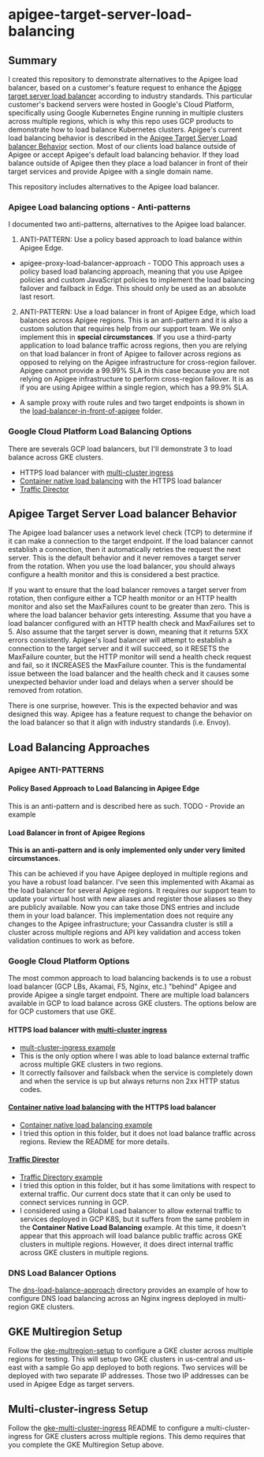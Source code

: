 # apigee-target-server-load-balancing

## Summary
I created this repository to demonstrate alternatives to the Apigee load balancer, based on a customer's feature request to enhance the [Apigee target server load balancer](https://docs.apigee.com/api-platform/deploy/load-balancing-across-backend-servers) according to industry standards. This particular customer's backend servers were hosted in Google's Cloud Platform, specifically using Google Kubernetes Engine running in multiple clusters across multiple regions, which is why this repo uses GCP products to demonstrate how to load balance Kubernetes clusters.  Apigee's current load balancing behavior is described in the [Apigee Target Server Load balancer Behavior](#apigee-target-server-load-balancer-behavior) section. Most of our clients load balance outside of Apigee or accept Apigee's default load balancing behavior. If they load balance outside of Apigee then they place a load balancer in front of their target services and provide Apigee with a single domain name.  

This repository includes alternatives to the Apigee load balancer.  

### Apigee Load balancing options - Anti-patterns
I documented two anti-patterns, alternatives to the Apigee load balancer.  
1. ANTI-PATTERN: Use a policy based approach to load balance within Apigee Edge.
  *  apigee-proxy-load-balancer-approach - TODO
  This approach uses a policy based load balancing approach, meaning that you use Apigee policies and custom JavaScript policies to implement the load balancing failover and failback in Edge.  This should only be used as an absolute last resort.

2. ANTI-PATTERN: Use a load balancer in front of Apigee Edge, which load balances across Apigee regions.
  This is an anti-pattern and it is also a custom solution that requires help from our support team.  We only implement this in **special circumstances**.  If you use a third-party application to load balance traffic across regions, then you are relying on that load balancer in front of Apigee to failover across regions as opposed to relying on the Apigee infrastructure for cross-region failover.  Apigee cannot provide a 99.99% SLA in this case because you are not relying on Apigee infrastructure to perform cross-region failover.  It is as if you are using Apigee within a single region, which has a 99.9% SLA.
  * A sample proxy with route rules and two target endpoints is shown in the  [load-balancer-in-front-of-apigee](load-balancer-in-front-of-apigee) folder.

### Google Cloud Platform Load Balancing Options
There are severals GCP load balancers, but I'll demonstrate 3 to load balance across GKE clusters.
* HTTPS load balancer with [multi-cluster ingress](https://cloud.google.com/kubernetes-engine/docs/how-to/multi-cluster-ingress)
* [Container native load balancing](https://cloud.google.com/kubernetes-engine/docs/how-to/container-native-load-balancing) with the HTTPS load balancer
* [Traffic Director](https://cloud.google.com/traffic-director/docs/set-up-gke-pods)


## Apigee Target Server Load balancer Behavior
The Apigee load balancer uses a network level check (TCP) to determine if it can make a connection to the target endpoint. If the load balancer cannot establish a connection, then it automatically retries the request the next server.  This is the default behavior and it never removes a target server from the rotation.  When you use the load balancer, you should always configure a health monitor and this is considered a best practice.

If you want to ensure that the load balancer removes a target server from rotation, then configure either a TCP health monitor or an HTTP health monitor and also set the MaxFailures count to be greater than zero.  This is where the load balancer behavior gets interesting.  Assume that you have a load balancer configured with an HTTP health check and MaxFailures set to 5.  Also assume that the target server is down, meaning that it returns 5XX errors consistently.  Apigee's load balancer will attempt to establish a connection to the target server and it will succeed, so it RESETS the MaxFailure counter, but the HTTP monitor will send a health check request and fail, so it INCREASES the MaxFailure counter.  This is the fundamental issue between the load balancer and the health check and it causes some unexpected behavior under load and delays when a server should be removed from rotation.  

There is one surprise, however. This is the expected behavior and was designed this way.  Apigee has a feature request to change the behavior on the load balancer so that it align with industry standards (i.e. Envoy).

## Load Balancing Approaches
### Apigee ANTI-PATTERNS
#### Policy Based Approach to Load Balancing in Apigee Edge
This is an anti-pattern and is described here as such.
TODO - Provide an example

#### Load Balancer in front of Apigee Regions
**This is an anti-pattern and is only implemented only under very limited circumstances.**

This can be achieved if you have Apigee deployed in multiple regions and you have a robust load balancer.  I've seen this implemented with Akamai as the load balancer for several Apigee regions.  It requires our support team to update your virtual host with new aliases and register those aliases so they are publicly available.  Now you can take those DNS entries and include them in your load balancer.  This implementation does not require any changes to the Apigee infrastructure; your Cassandra cluster is still a cluster across multiple regions and API key validation and access token validation continues to work as before.

### Google Cloud Platform Options
The most common approach to load balancing backends is to use a robust load balancer (GCP LBs, Akamai, F5, Nginx, etc.) "behind" Apigee and provide Apigee a single target endpoint.  There are multiple load balancers available in GCP to load balance across GKE clusters.  The options below are for GCP customers that use GKE.

#### HTTPS load balancer with [multi-cluster ingress](https://cloud.google.com/kubernetes-engine/docs/how-to/multi-cluster-ingress)
* [mult-cluster-ingress example](gke-multi-cluster-ingress)
* This is the only option where I was able to load balance external traffic across multiple GKE clusters in two regions.
* It correctly failsover and failsback when the service is completely down and when the service is up but always returns non 2xx HTTP status codes.

#### [Container native load balancing](https://cloud.google.com/kubernetes-engine/docs/how-to/container-native-load-balancing) with the HTTPS load balancer
* [Container native load balancing example](container-native-load-balancing)
* I tried this option in this folder, but it does not load balance traffic across regions.  Review the README for more details.

#### [Traffic Director](https://cloud.google.com/traffic-director/docs/set-up-gke-pods)
* [Traffic Directory example](traffic-director)
* I tried this option in this folder, but it has some limitations with respect to external traffic. Our current docs state that it can only be used to connect services running in GCP.  
* I considered using a Global Load balancer to allow external traffic to services deployed in GCP K8S, but it suffers from the same problem in the **Container Native Load Balancing** example.  At this time, it doesn't appear that this approach will load balance public traffic across GKE clusters in multiple regions.  However, it does direct internal traffic across GKE clusters in multiple regions.  

### DNS Load Balancer Options
The [dns-load-balance-approach](dns-load-balance-approach) directory provides an example of how to configure DNS load balancing across an Nginx ingress deployed in multi-region GKE clusters.  

## GKE Multiregion Setup
Follow the [gke-multregion-setup](gke-multiregion-setup) to configure a GKE cluster across multiple regions for testing. This will setup two GKE clusters in us-central and us-east with a sample Go app deployed to both regions. Two services will be deployed with two separate IP addresses.  Those two IP addresses can be used in Apigee Edge as target servers.  

## Multi-cluster-ingress Setup
Follow the [gke-multi-cluster-ingress](gke-multi-cluster-ingress) README to configure a multi-cluster-ingress for GKE clusters across multiple regions. This demo requires that you complete the GKE Multiregion Setup above.
